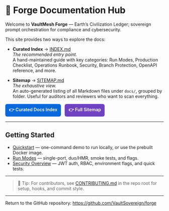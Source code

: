 # 📖 Forge Documentation Hub

Welcome to **VaultMesh Forge** — Earth’s Civilization Ledger; sovereign prompt orchestration for compliance and cybersecurity.  

This site provides two ways to explore the docs:

- **Curated Index** → [INDEX.md](INDEX.md)  
  *The recommended entry point.*  
  A hand-maintained guide with key categories: Run Modes, Production Checklist, Operations Runbook, Security, Branch Protection, OpenAPI reference, and more.

- **Sitemap** → [SITEMAP.md](SITEMAP.md)  
  *The exhaustive view.*  
  An auto-generated listing of all Markdown files under `docs/`, grouped by folder. Useful for auditors and reviewers who want to scan everything.

<div style="margin:16px 0; display:flex; gap:12px; flex-wrap:wrap;">
  <a href="INDEX.md" style="display:inline-block; padding:8px 12px; background:#0969da; color:#fff; border-radius:6px; text-decoration:none; font-weight:600;">👉 Curated Docs Index</a>
  <a href="SITEMAP.md" style="display:inline-block; padding:8px 12px; background:#6f42c1; color:#fff; border-radius:6px; text-decoration:none; font-weight:600;">👉 Full Sitemap</a>
  
</div>

---

## Getting Started

- [Quickstart](QUICKSTART.md) — one-command demo to run locally, or use the prebuilt Docker image.  
- [Run Modes](README_RUN_MODES.md) — single-port, duo/HMR, smoke tests, and flags.  
- [Security Overview](SECURITY.md) — JWT auth, RBAC, environment flags, and quick tests.  

---

> 📝 Tip: For contributors, see [CONTRIBUTING.md](../CONTRIBUTING.md) in the repo root for setup, hooks, and commit style.

---

Return to the GitHub repository: https://github.com/VaultSovereign/forge
